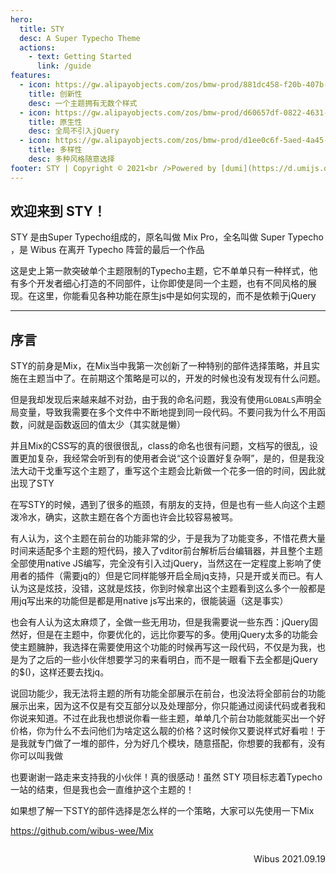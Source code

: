 ```yaml
---
hero:
  title: STY
  desc: A Super Typecho Theme
  actions:
    - text: Getting Started
      link: /guide
features:
  - icon: https://gw.alipayobjects.com/zos/bmw-prod/881dc458-f20b-407b-947a-95104b5ec82b/k79dm8ih_w144_h144.png
    title: 创新性
    desc: 一个主题拥有无数个样式
  - icon: https://gw.alipayobjects.com/zos/bmw-prod/d60657df-0822-4631-9d7c-e7a869c2f21c/k79dmz3q_w126_h126.png
    title: 原生性
    desc: 全局不引入jQuery
  - icon: https://gw.alipayobjects.com/zos/bmw-prod/d1ee0c6f-5aed-4a45-a507-339a4bfe076c/k7bjsocq_w144_h144.png
    title: 多样性
    desc: 多种风格随意选择
footer: STY | Copyright © 2021<br />Powered by [dumi](https://d.umijs.org)
---
```


## 欢迎来到 STY！

STY 是由Super Typecho组成的，原名叫做 Mix Pro，全名叫做 Super Typecho ，是 Wibus 在离开 Typecho 阵营的最后一个作品

这是史上第一款突破单个主题限制的Typecho主题，它不单单只有一种样式，他有多个开发者细心打造的不同部件，让你即使是同一个主题，也有不同风格的展现。在这里，你能看见各种功能在原生js中是如何实现的，而不是依赖于jQuery

---

## 序言

STY的前身是Mix，在Mix当中我第一次创新了一种特别的部件选择策略，并且实施在主题当中了。在前期这个策略是可以的，开发的时候也没有发现有什么问题。

但是我却发现后来越来越不对劲，由于我的命名问题，我没有使用`GLOBALS`声明全局变量，导致我需要在多个文件中不断地提到同一段代码。不要问我为什么不用函数，问就是函数返回的值太少（其实就是懒）

并且Mix的CSS写的真的很很很乱，class的命名也很有问题，文档写的很乱，设置更加复杂，我经常会听到有的使用者会说“这个设置好复杂啊”，是的，但是我没法大动干戈重写这个主题了，重写这个主题会比新做一个花多一倍的时间，因此就出现了STY

在写STY的时候，遇到了很多的瓶颈，有朋友的支持，但是也有一些人向这个主题泼冷水，确实，这款主题在各个方面也许会比较容易被骂。

有人认为，这个主题在前台的功能非常的少，于是我为了功能变多，不惜花费大量时间来适配多个主题的短代码，接入了vditor前台解析后台编辑器，并且整个主题全部使用native JS编写，完全没有引入过jQuery，当然这在一定程度上影响了使用者的插件（需要jq的）但是它同样能够开启全局jq支持，只是开或关而已。有人认为这是炫技，没错，这就是炫技，你到时候拿出这个主题看到这么多个一般都是用jq写出来的功能但是都是用native js写出来的，很能装逼（这是事实）

也会有人认为这太麻烦了，全做一些无用功，但是我需要说一些东西：jQuery固然好，但是在主题中，你要优化的，远比你要写的多。使用jQuery太多的功能会使主题臃肿，我选择在需要使用这个功能的时候再写这一段代码，不仅是为我，也是为了之后的一些小伙伴想要学习的来看明白，而不是一眼看下去全都是jQuery的\$()，这样还要去找jq。

说回功能少，我无法将主题的所有功能全部展示在前台，也没法将全部前台的功能展示出来，因为这不仅是有交互部分以及处理部分，你只能通过阅读代码或者我和你说来知道。不过在此我也想说你看一些主题，单单几个前台功能就能买出一个好价格，你为什么不去问他们为啥定这么靓的价格？这时候你又要说样式好看啦！于是我就专门做了一堆的部件，分为好几个模块，随意搭配，你想要的我都有，没有你可以叫我做

也要谢谢一路走来支持我的小伙伴！真的很感动！虽然 STY 项目标志着Typecho一站的结束，但是我也会一直维护这个主题的！

如果想了解一下STY的部件选择是怎么样的一个策略，大家可以先使用一下Mix

https://github.com/wibus-wee/Mix

<p style="float: right">Wibus 2021.09.19</p>